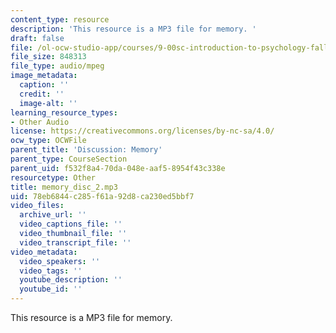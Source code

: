 ```yaml
---
content_type: resource
description: 'This resource is a MP3 file for memory. '
draft: false
file: /ol-ocw-studio-app/courses/9-00sc-introduction-to-psychology-fall-2011/78eb6844c285f61a92d8ca230ed5bbf7_memory_disc_2.mp3
file_size: 848313
file_type: audio/mpeg
image_metadata:
  caption: ''
  credit: ''
  image-alt: ''
learning_resource_types:
- Other Audio
license: https://creativecommons.org/licenses/by-nc-sa/4.0/
ocw_type: OCWFile
parent_title: 'Discussion: Memory'
parent_type: CourseSection
parent_uid: f532f8a4-70da-048e-aaf5-8954f43c338e
resourcetype: Other
title: memory_disc_2.mp3
uid: 78eb6844-c285-f61a-92d8-ca230ed5bbf7
video_files:
  archive_url: ''
  video_captions_file: ''
  video_thumbnail_file: ''
  video_transcript_file: ''
video_metadata:
  video_speakers: ''
  video_tags: ''
  youtube_description: ''
  youtube_id: ''
---
```

This resource is a MP3 file for memory.
